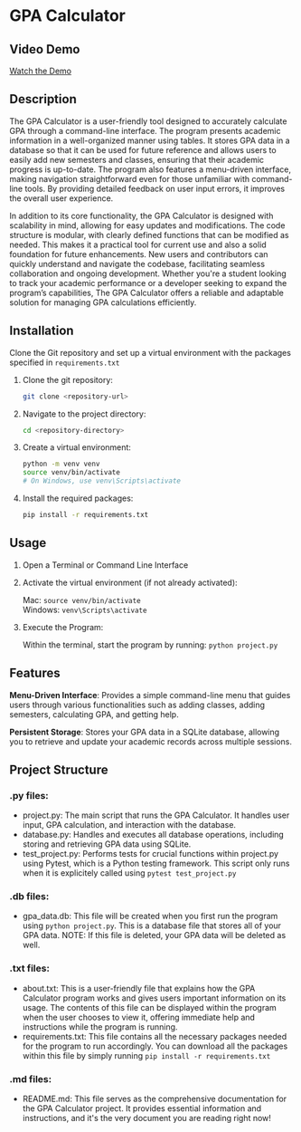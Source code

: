 # GPA Calculator

## Video Demo
[Watch the Demo](https://www.youtube.com/watch?v=cKhHTkRwTes)

## Description
The GPA Calculator is a user-friendly tool designed to accurately calculate GPA through a command-line interface. The program presents academic information in a well-organized manner using tables. It stores GPA data in a database so that it can be used for future reference and allows users to easily add new semesters and classes, ensuring that their academic progress is up-to-date. The program also features a menu-driven interface, making navigation straightforward even for those unfamiliar with command-line tools. By providing detailed feedback on user input errors, it improves the overall user experience.

In addition to its core functionality, the GPA Calculator is designed with scalability in mind, allowing for easy updates and modifications. The code structure is modular, with clearly defined functions that can be modified as needed. This makes it a practical tool for current use and also a solid foundation for future enhancements. New users and contributors can quickly understand and navigate the codebase, facilitating seamless collaboration and ongoing development. Whether you're a student looking to track your academic performance or a developer seeking to expand the program’s capabilities, The GPA Calculator offers a reliable and adaptable solution for managing GPA calculations efficiently.

## Installation
Clone the Git repository and set up a virtual environment with the packages specified in `requirements.txt`

1. Clone the git repository:
   ```sh
   git clone <repository-url>
2. Navigate to the project directory:
    ```sh
    cd <repository-directory>
3. Create a virtual environment:
    ```sh
    python -m venv venv
    source venv/bin/activate  
    # On Windows, use venv\Scripts\activate
4. Install the required packages:
    ```sh
    pip install -r requirements.txt

## Usage
1. Open a Terminal or Command Line Interface

2. Activate the virtual environment (if not already activated):

    Mac: `source venv/bin/activate`<br> 
    Windows: `venv\Scripts\activate`

3. Execute the Program:

    Within the terminal, start the program by running: `python project.py`

## Features
**Menu-Driven Interface**: Provides a simple command-line menu that guides users through various functionalities such as adding classes, adding semesters, calculating GPA, and getting help.

**Persistent Storage**: Stores your GPA data in a SQLite database, allowing you to retrieve and update your academic records across multiple sessions.

## Project Structure

### .py files:
* project.py: The main script that runs the GPA Calculator. It handles user input, GPA calculation, and interaction with the database.
* database.py: Handles and executes all database operations, including storing and retrieving GPA data using SQLite.
* test_project.py: Performs tests for crucial functions within project.py using Pytest, which is a Python testing framework. This script only runs when it is explicitely called using `pytest test_project.py`

### .db files:
* gpa_data.db: This file will be created when you first run the program using `python project.py`. This is a database file that stores all of your GPA data. NOTE: If this file is deleted, your GPA data will be deleted as well.

### .txt files:
* about.txt: This is a user-friendly file that explains how the GPA Calculator program works and gives users important information on its usage. The contents of this file can be displayed within the program when the user chooses to view it, offering immediate help and instructions while the program is running.
* requirements.txt: This file contains all the necessary packages needed for the program to run accordingly. You can download all the packages within this file by simply running `pip install -r requirements.txt`

### .md files:
* README.md: This file serves as the comprehensive documentation for the GPA Calculator project. It provides essential information and instructions, and it's the very document you are reading right now!